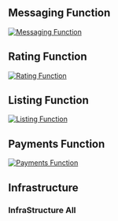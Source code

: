## Messaging Function
[![Messaging Function](https://github.com/okonomione/collector-spoke-messaging/actions/workflows/main.yml/badge.svg)](https://github.com/okonomione/collector-spoke-messaging/actions/workflows/main.yml)

## Rating Function
[![Rating Function](https://github.com/okonomione/collector-spoke-rating/actions/workflows/main.yml/badge.svg)](https://github.com/okonomione/collector-spoke-rating/actions/workflows/main.yml)

## Listing Function
[![Listing Function](https://github.com/okonomione/listing-functions/actions/workflows/dotnet.yml/badge.svg)](https://github.com/okonomione/listing-functions/actions/workflows/dotnet.yml)

## Payments Function
[![Payments Function](https://github.com/okonomione/collector-spoke-payment-gateway/actions/workflows/main.yml/badge.svg)](https://github.com/okonomione/collector-spoke-payment-gateway/actions/workflows/main.yml)

## Infrastructure
### InfraStructure All
